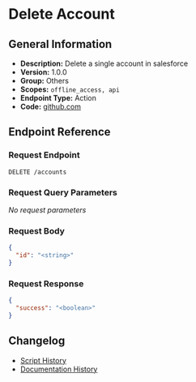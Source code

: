 # Delete Account

## General Information

- **Description:** Delete a single account in salesforce
- **Version:** 1.0.0
- **Group:** Others
- **Scopes:** `offline_access, api`
- **Endpoint Type:** Action
- **Code:** [github.com](https://github.com/NangoHQ/integration-templates/tree/main/integrations/salesforce-sandbox/actions/delete-account.ts)


## Endpoint Reference

### Request Endpoint

`DELETE /accounts`

### Request Query Parameters

_No request parameters_

### Request Body

```json
{
  "id": "<string>"
}
```

### Request Response

```json
{
  "success": "<boolean>"
}
```

## Changelog

- [Script History](https://github.com/NangoHQ/integration-templates/commits/main/integrations/salesforce-sandbox/actions/delete-account.ts)
- [Documentation History](https://github.com/NangoHQ/integration-templates/commits/main/integrations/salesforce-sandbox/actions/delete-account.md)

<!-- END  GENERATED CONTENT -->

